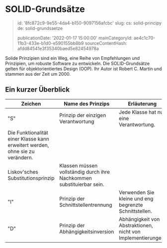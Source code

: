 SOLID-Grundsätze
================

> id: '8fc872c9-9e55-4da4-b150-9097156afcbc'
> slug:
> 	cs: solid-principy
> 	de: solid-grundsaetze
> 
> publicationDate: '2022-01-17 15:00:00'
> mainCategoryId: ae4c1c70-11b3-433e-b1d0-e590155bb8b9
> sourceContentHash: afdd84541e3f35340baed5e82454978a

Solide Prinzipien sind ein Weg, eine Reihe von Empfehlungen und Prinzipien, um robuste Software zu entwickeln. Die SOLID-Grundsätze gelten für objektorientiertes Design (OOP). Ihr Autor ist Robert C. Martin und stammen aus der Zeit um 2000.

Ein kurzer Überblick
--------------

| Zeichen | Name des Prinzips | Erläuterung |
|------|----------------|------------|
| "S" | Prinzip der einzigen Verantwortung | Jede Klasse hat nur eine Verantwortung.
| Die Funktionalität einer Klasse kann erweitert werden, ohne sie zu verändern.
| Liskov'sches Substitutionsprinzip | Klassen müssen vollständig durch ihre Nachkommen substituierbar sein.
| "I" | Prinzip der Schnittstellentrennung | Verwenden Sie kleine und eng begrenzte Schnittstellen.
| "D" | Prinzip der Abhängigkeitsinversion | Abhängigkeit von Abstraktionen, nicht von Implementierungen.
